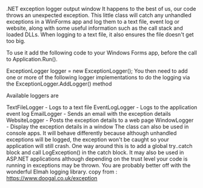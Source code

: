 
.NET exception logger output window
It happens to the best of us, our code throws an unexpected exception. This little class will catch any unhandled exceptions in a WinForms app and log them to a text file, event log or website, along with some useful information such as the call stack and loaded DLLs. When logging to a text file, it also ensures the file doesn't get too big.

To use it add the following code to your Windows Forms app, before the call to Application.Run().

ExceptionLogger logger = new ExceptionLogger();
You then need to add one or more of the following logger implementations to do the logging via the ExceptionLogger.AddLogger() method

Available loggers are

TextFileLogger - Logs to a text file
EventLogLogger - Logs to the application event log
EmailLogger - Sends an email with the exception details
WebsiteLogger - Posts the exception details to a web page
WindowLogger - Display the exception details in a window
The class can also be used in console apps. It will behave differently because although unhandled exceptions will be logged, the exception won't be caught so your application will still crash. One way around this is to add a global try..catch block and call LogException() in the catch block. It may also be used in ASP.NET applications although depending on the trust level your code is running in exceptions may be thrown. You are probably better off with the wonderful Elmah logging library.
copy from : https://www.doogal.co.uk/exception
